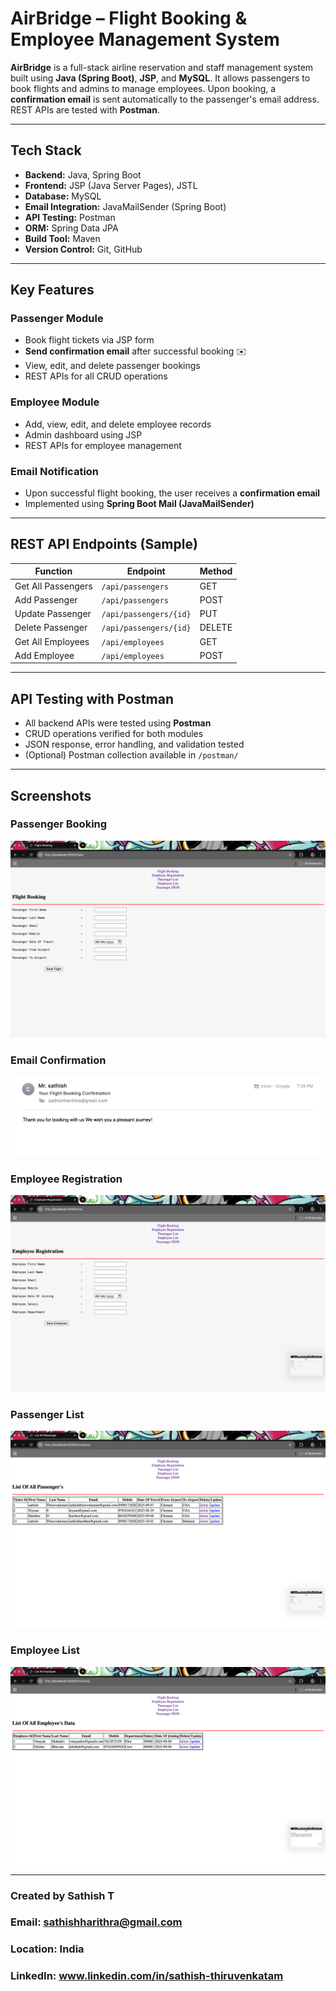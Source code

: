 # AirBridge – Flight Booking & Employee Management System

**AirBridge** is a full-stack airline reservation and staff management system built using **Java (Spring Boot)**, **JSP**, and **MySQL**. It allows passengers to book flights and admins to manage employees. Upon booking, a **confirmation email** is sent automatically to the passenger's email address. REST APIs are tested with **Postman**.

---

## Tech Stack

- **Backend:** Java, Spring Boot
- **Frontend:** JSP (Java Server Pages), JSTL
- **Database:** MySQL
- **Email Integration:** JavaMailSender (Spring Boot)
- **API Testing:** Postman
- **ORM:** Spring Data JPA
- **Build Tool:** Maven
- **Version Control:** Git, GitHub

---

## Key Features

### Passenger Module
- Book flight tickets via JSP form
- **Send confirmation email** after successful booking ✉️
- View, edit, and delete passenger bookings
- REST APIs for all CRUD operations

### Employee Module
- Add, view, edit, and delete employee records
- Admin dashboard using JSP
- REST APIs for employee management

### Email Notification
- Upon successful flight booking, the user receives a **confirmation email**
- Implemented using **Spring Boot Mail (JavaMailSender)**

---

## REST API Endpoints (Sample)

| Function            | Endpoint                  | Method |
|---------------------|---------------------------|--------|
| Get All Passengers  | `/api/passengers`         | GET    |
| Add Passenger       | `/api/passengers`         | POST   |
| Update Passenger    | `/api/passengers/{id}`    | PUT    |
| Delete Passenger    | `/api/passengers/{id}`    | DELETE |
| Get All Employees   | `/api/employees`          | GET    |
| Add Employee        | `/api/employees`          | POST   |

---

## API Testing with Postman

- All backend APIs were tested using **Postman**
- CRUD operations verified for both modules
- JSON response, error handling, and validation tested
- (Optional) Postman collection available in `/postman/`

---

##  Screenshots

### Passenger Booking 
![Passenger Booking](screenshots/passenger-booking.png)

### Email Confirmation 
![Email Confirmation](screenshots/email-confirmation.png)

### Employee Registration 
![Employee Management](screenshots/employee-management.png)

### Passenger List 
![Email Confirmation](screenshots/passenger-list.png)

### Employee List 
![Email Confirmation](screenshots/employee-list.png)

---

### Created by Sathish T

### Email: sathishharithra@gmail.com
### Location: India
### LinkedIn: www.linkedin.com/in/sathish-thiruvenkatam
